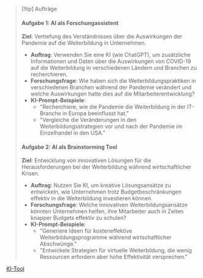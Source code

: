 >[!tip] Aufträge
>#### Aufgabe 1: AI als Forschungassistent
> **Ziel**: Vertiefung des Verständnisses über die Auswirkungen der Pandemie auf die Weiterbildung in Unternehmen.
> 
> - **Auftrag**: Verwenden Sie eine KI (wie ChatGPT), um zusätzliche Informationen und Daten über die Auswirkungen von COVID-19 auf die Weiterbildung in verschiedenen Ländern und Branchen zu recherchieren.
> - **Forschungsfrage**: Wie haben sich die Weiterbildungspraktiken in verschiedenen Branchen während der Pandemie verändert und welche Auswirkungen hatte dies auf die Mitarbeiterentwicklung?
> - **KI-Prompt-Beispiele**:
>     - "Recherchiere, wie die Pandemie die Weiterbildung in der IT-Branche in Europa beeinflusst hat."
>     - "Vergleiche die Veränderungen in den Weiterbildungsstrategien vor und nach der Pandemie im Einzelhandel in den USA."
>       
>#### Aufgabe 2: AI als Brainstorming Tool
> **Ziel**: Entwicklung von innovativen Lösungen für die Herausforderungen bei der Weiterbildung während wirtschaftlicher Krisen.
> 
> - **Auftrag**: Nutzen Sie KI, um kreative Lösungsansätze zu entwickeln, wie Unternehmen trotz Budgetbeschränkungen effektiv in die Weiterbildung investieren können.
> - **Forschungsfrage**: Welche innovativen Weiterbildungsansätze könnten Unternehmen helfen, ihre Mitarbeiter auch in Zeiten knapper Budgets effektiv zu schulen?
> - **KI-Prompt-Beispiele**:
>     - "Generiere Ideen für kosteneffektive Weiterbildungsprogramme während wirtschaftlicher Abschwünge."
>     - "Entwickele Strategien für virtuelle Weiterbildung, die wenig Ressourcen erfordern aber hohe Effektivität versprechen."

[KI-Tool](https://tools.fobizz.com/p/login)